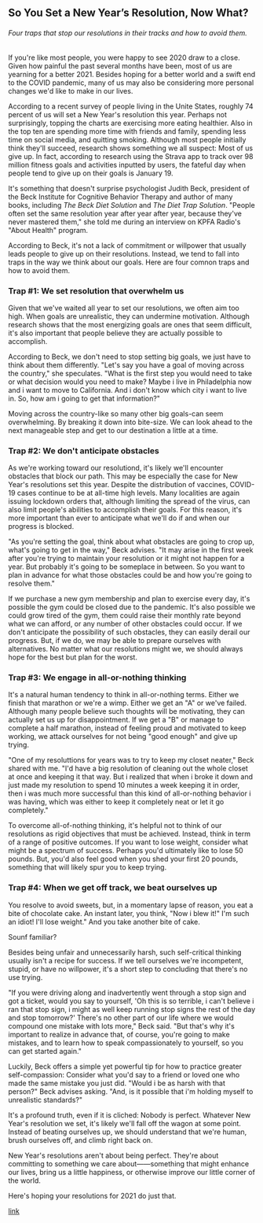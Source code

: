 ## So You Set a New Year’s Resolution, Now What?

###### Four traps that stop our resolutions in their tracks and how to avoid them.

If you're like most people, you were happy to see 2020 draw to a close. Given how painful the past several months have been, most of us are yearning for a better 2021. Besides hoping for a better world and a swift end to the COVID pandemic, many of us may also be considering more personal changes we'd like to make in our lives.

According to a recent survey of people living in the Unite States, roughly 74 percent of us will set a New Year's resolution this year. Perhaps not surprisingly, topping the charts are exercising more eating healthier. Also in the top ten are spending more time with friends and family, spending less time on social media, and quitting smoking. Although most people initially think they'll succeed, research shows something we all suspect: Most of us give up. In fact, according to research using the Strava app to track over 98 million fitness goals and activities inputted by users, the fateful day when people tend to give up on their goals is January 19.

It's something that doesn't surprise psychologist Judith Beck, president of the Beck Institute for Cognitive Behavior Therapy and author of many books, including *The Beck Diet Solution* and *The Diet Trap Solution*. "People often set the same resolution year after year after year, because they've never mastered them," she told me during an interview on KPFA Radio's "About Health" program.

According to Beck, it's not a lack of commitment or willpower that usually leads people to give up on their resolutions. Instead, we tend to fall into traps in the way we think about our goals. Here are four comnon traps and how to avoid them.

### Trap #1: We set resolution that overwhelm us

Given that we've waited all year to set our resolutions, we often aim too high. When goals are unrealistic, they can undermine motivation. Although research shows that the most energizing goals are ones that seem difficult, it's also important that people believe they are actually possible to accomplish.

According to Beck, we don't need to stop setting big goals, we just have to think about them differently. "Let's say you have a goal of moving across the country," she speculates. "What is the first step you would need to take or what decision would you need to make? Maybe i live in Philadelphia now and i want to move to California. And i don't know which city i want to live in. So, how am i going to get that information?"

Moving across the country-like so many other big goals-can seem overwhelming. By breaking it down into bite-size. We can look ahead to the next manageable step and get to our destination a little at a time.

### Trap #2: We don't anticipate obstacles

As we're working toward our resolutiond, it's likely we'll encounter obstacles that block our path. This may be especially the case for New Year's resolutions set this year. Despite the distribution of vaccines, COVID-19 cases continue to be at all-time high levels. Many localities are again issuing lockdown orders that, although limiting the spread of the virus, can also limit people's abilities to accomplish their goals. For this reason, it's more important than ever to anticipate what we'll do if and when our progress is blocked.

"As you're setting the goal, think about what obstacles are going to crop up, what's going to get in the way," Beck advises. "It may arise in the first week after you're trying to maintain your resolution or it might not happen for a year. But probably it's going to be someplace in between. So you want to plan in advance for what those obstacles could be and how you're going to resolve them."

If we purchase a new gym membership and plan to exercise every day, it's possible the gym could be closed due to the pandemic. It's also possible we could grow tired of the gym, them could raise their monthly rate beyond what we can afford, or any number of other obstacles could occur. If we don't anticipate the possibility of such obstacles, they can easily derail our progress. But, if we do, we may be able to prepare ourselves with alternatives. No matter what our resolutions might we, we should always hope for the best but plan for the worst.

### Trap #3: We engage in all-or-nothing thinking

It's a natural human tendency to think in all-or-nothing terms. Either we finish that marathon or we're a wimp. Either we get an "A" or we've failed. Although many people believe such thoughts will be motivating, they can actually set us up for disappointment. If we get a "B" or manage to complete a half marathon, instead of feeling proud and motivated to keep working, we attack ourselves for not being "good enough" and give up trying.

"One of my resoluttions for years was to try to keep my closet neater," Beck shared with me. "I'd have a big resolution of cleaning out the whole closet at once and keeping it that way. But i realized that when i broke it down and just made my resolution to spend 10 minutes a week keeping it in order, then i was much more successful than this kind of all-or-nothing behavior i was having, which was either to keep it completely neat or let it go completely."

To overcome all-of-nothing thinking, it's helpful not to think of our resolutions as rigid objectives that must be achieved. Instead, think in term of a range of positive outcomes. If you want to lose weight, consider what might be a spectrum of success. Perhaps you'd ultimately like to lose 50 pounds. But, you'd also feel good when you shed your first 20 pounds, something that will likely spur you to keep trying.

### Trap #4: When we get off track, we beat ourselves up

You resolve to avoid sweets, but, in a momentary lapse of reason, you eat a bite of chocolate cake. An instant later, you think, "Now i blew it!" I'm such an idiot! I'll lose weight." And you take another bite of cake.

Sounf familiar?

Besides being unfair and unnecessarily harsh, such self-critical thinking usually isn't a recipe for success. If we tell ourselves we're incompetent, stupid, or have no willpower, it's a short step to concluding that there's no use trying.

"If you were driving along and inadvertently went through a stop sign and got a ticket, would you say to yourself, 'Oh this is so terrible, i can't believe i ran that stop sign, i might as well keep running stop signs the rest of the day and stop tomorrow?' There's no other part of our life where we would compound one mistake with lots more," Beck said. "But that's why it's important to realize in advance that, of course, you're going to make mistakes, and to learn how to speak compassionately to yourself, so you can get started again."

Luckily, Beck offers a simple yet powerful tip for how to practice greater self-compassion: Consider what you'd say to a friend or loved one who made the same mistake you just did. "Would i be as harsh with that person?" Beck advises asking. "And, is it possible that i'm holding myself to unrealistic standards?"

It's a profound truth, even if it is cliched: Nobody is perfect. Whatever New Year's resolution we set, it's likely we'll fall off the wagon at some point. Instead of beating ourselves up, we should understand that we're human, brush ourselves off, and climb right back on.

New Year's resolutions aren't about being perfect. They're about committing to something we care about——something that might enhance our lives, bring us a little happiness, or otherwise improve our little corner of the world.

Here's hoping your resolutions for 2021 do just that.

[link](https://www.psychologytoday.com/intl/blog/supersurvivors/202101/so-you-set-new-year-s-resolution-now-what)
